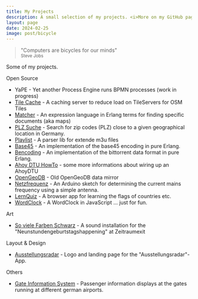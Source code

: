 ```yaml
---
title: My Projects
description: A small selection of my projects. <i>More on my GitHub page.</i> 
layout: page
date: 2024-02-25
image: post/bicycle
---
```

<blockquote cite="https://www.youtube.com/watch?v=ob_GX50Za6c">
  "Computers are bicycles for our minds"<br>
  <small>Steve Jobs</small>
</blockquote>

Some of my projects.

Open Source
                          
* YaPE - Yet another Process Engine runs BPMN processes (work in progress)
* [Tile Cache](https://github.com/ratopi/tile-cache) - A caching server to reduce load on TileServers for OSM Tiles
* [Matcher](https://github.com/ratopi/matcher) - An expression language in Erlang terms for finding specific documents (aka maps)
* [PLZ Suche](https://github.com/ratopi/plz-suche) - Search for zip codes (PLZ) close to a given geographical location in Germany.
* [Playlist](https://github.com/ratopi/playlist) - A parser lib for extende m3u files
* [Base45](/projects/base45.html) - An implementation of the base45 encoding in pure Erlang. 
* [Bencoding](/projects/bencoding.html) - An implementation of the bittorrent data format in pure Erlang.
* [Ahoy DTU HowTo](https://github.com/ratopi/ahoydtu-howto) - some more informations about wiring up an AhoyDTU
* [OpenGeoDB](https://github.com/ratopi/opengeodb) - Old OpenGeoDB data mirror
* [Netzfrequenz](/netzfrequenz) - An Arduino sketch for determining the current mains frequency using a simple antenna.
* [LernQuiz](/projects/lernquiz.html) - A browser app for learning the flags of countries etc.
* [WordClock](/wordclock-demo/src/web/) - A WordClock in JavaScript ... just for fun.                               
          
Art

* [So viele Farben Schwarz](projects/so-viele-farben-schwarz.html) - A sound installation for the "Neunstundengeburtstagshappening" at Zeitraumexit

Layout & Design

* [Ausstellungsradar](projects/ausstellungsradar.html) - Logo and landing page for the "Ausstellungsradar"-App.

Others

* [Gate Information System](projects/gate-information-system.html) -
  Passenger information displays at the gates running at different german airports.
